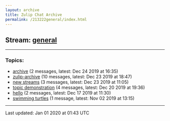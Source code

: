 ```yaml
---
layout: archive
title: Zulip Chat Archive
permalink: /213222general/index.html
---
```


## Stream: [general](http://vishnuks.com/zulip-archive-action-test-2/213222general/index.html)
---

### Topics:

* [archive](17827archive.html) (2 messages, latest: Dec 24 2019 at 16:35)
* [zulip-archive](87108zuliparchive.html) (10 messages, latest: Dec 23 2019 at 18:47)
* [new streams](74282newstreams.html) (3 messages, latest: Dec 23 2019 at 11:05)
* [topic demonstration](51687topicdemonstration.html) (4 messages, latest: Dec 20 2019 at 19:36)
* [hello](47413hello.html) (2 messages, latest: Dec 17 2019 at 11:30)
* [swimming turtles](48863swimmingturtles.html) (1 message, latest: Nov 02 2019 at 13:15)

<hr><p>Last updated: Jan 01 2020 at 01:43 UTC</p>